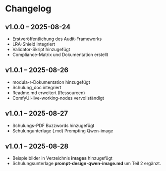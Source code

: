 # Changelog

## v1.0.0 – 2025-08-24
- Erstveröffentlichung des Audit-Frameworks
- LRA-Shield integriert
- Validator-Skript hinzugefügt
- Compliance-Matrix und Dokumentation erstellt

## v1.0.1 – 2025-08-26
- modula-r-Dokumentation hinzugefügt
- Schulung_doc integriert
- Readme.md erweitert (Ressourcen)
- ComfyUI-live-working-nodes vervollständigt

## v1.0.1 – 2025-08-27
- Schulungs-PDF Buzzwords hinzugefügt
- Schulungunterlage (.md) Prompting Qwen-image

## v1.0.1 – 2025-08-28
- Beispielbilder in Verzeichnis **images** hinzugefügt
- Schulungsunterlage **prompt-design-qwen-image.md** um Teil 2 ergänzt.
